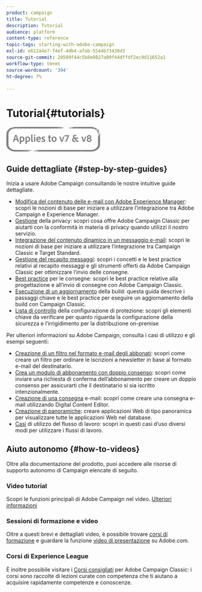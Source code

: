 ```yaml
---
product: campaign
title: Tutorial
description: Tutorial
audience: platform
content-type: reference
topic-tags: starting-with-adobe-campaign
exl-id: e612a4e7-f4ef-4db4-afab-5544b73430d3
source-git-commit: 20509f44c5b8e0827a09f44dffdf2ec9d11652a1
workflow-type: tm+mt
source-wordcount: '394'
ht-degree: 7%

---
```


# Tutorial{#tutorials}

![](../../assets/common.svg)

## Guide dettagliate {#step-by-step-guides}

Inizia a usare Adobe Campaign consultando le nostre intuitive guide dettagliate.

* [Modifica del contenuto delle e-mail con Adobe Experience Manager](https://helpx.adobe.com/campaign/kb/acc-aem.html): scopri le nozioni di base per iniziare a utilizzare l’integrazione tra Adobe Campaign e Experience Manager.
* [Gestione](https://helpx.adobe.com/it/campaign/kb/acc-privacy.html) della privacy: scopri cosa offre Adobe Campaign Classic per aiutarti con la conformità in materia di privacy quando utilizzi il nostro servizio.
* [Integrazione del contenuto dinamico in un messaggio e-mail](https://experienceleague.adobe.com/docs/campaign-classic/using/integrating-with-adobe-experience-cloud/adobe-target/inserting-a-dynamic-image.html): scopri le nozioni di base per iniziare a utilizzare l’integrazione tra Campaign Classic e Target Standard.
* [Gestione del recapito messaggi](../../delivery/using/about-deliverability.md): scopri i concetti e le best practice relativi al recapito messaggi e gli strumenti offerti da Adobe Campaign Classic per ottimizzare l’invio delle consegne.
* [Best practice](../../delivery/using/delivery-best-practices.md) per le consegne: scopri le best practice relative alla progettazione e all’invio di consegne con Adobe Campaign Classic.
* [Esecuzione di un aggiornamento](https://helpx.adobe.com/campaign/kb/acc-build-upgrade.html) della build: questa guida descrive i passaggi chiave e le best practice per eseguire un aggiornamento della build con Campaign Classic.
* [Lista di controllo](https://helpx.adobe.com/it/campaign/kb/acc-security.html) della configurazione di protezione: scopri gli elementi chiave da verificare per quanto riguarda la configurazione della sicurezza e l’irrigidimento per la distribuzione on-premise

Per ulteriori informazioni su Adobe Campaign, consulta i casi di utilizzo e gli esempi seguenti:

* [Creazione di un filtro nel formato e-mail degli abbonati](../../platform/using/use-case.md#creating-a-filter-on-the-email-format-of-subscribers): scopri come creare un filtro per ordinare le iscrizioni a newsletter in base al formato e-mail del destinatario.
* [Crea un modulo di abbonamento con doppio consenso](../../web/using/use-cases--web-forms.md#create-a-subscription--form-with-double-opt-in): scopri come inviare una richiesta di conferma dell’abbonamento per creare un doppio consenso per assicurarti che il destinatario si sia iscritto intenzionalmente.
* [Creazione di una consegna](../../web/using/use-case--creating-an-email-delivery.md) e-mail: scopri come creare una consegna e-mail utilizzando Digital Content Editor.
* [Creazione di panoramiche](../../web/using/use-cases--creating-overviews.md): creare applicazioni Web di tipo panoramica per visualizzare tutte le applicazioni Web nel database.
* [Casi](../../workflow/using/about-workflow-use-cases.md) di utilizzo del flusso di lavoro: scopri in questi casi d’uso diversi modi per utilizzare i flussi di lavoro.

## Aiuto autonomo {#how-to-videos}

Oltre alla documentazione del prodotto, puoi accedere alle risorse di supporto autonomo di Campaign elencate di seguito.

### Video tutorial

Scopri le funzioni principali di Adobe Campaign nel video. [Ulteriori informazioni](https://experienceleague.adobe.com/docs/campaign-classic-learn/tutorials/overview.html?lang=it)

### Sessioni di formazione e video

Oltre a questi brevi e dettagliati video, è possibile trovare [corsi di formazione](https://learning.adobe.com/catalog.html) e guardare la funzione [video di presentazione](https://www.adobe.com/training/video.html) su Adobe.com.

### Corsi di Experience League

È inoltre possibile visitare i [Corsi consigliati](https://experienceleague.adobe.com/?lang=en#dashboard/learning) per Adobe Campaign Classic: i corsi sono raccolte di lezioni curate con competenza che ti aiutano a acquisire rapidamente competenze e conoscenze.
